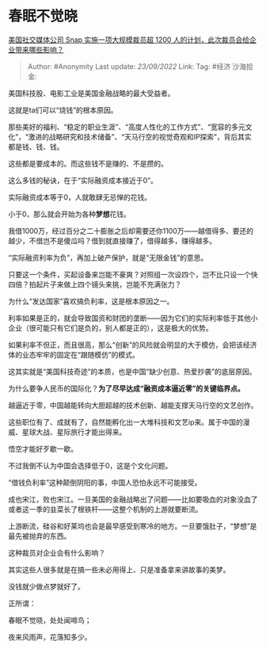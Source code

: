 # 春眠不觉晓
[美国社交媒体公司 Snap 实施一项大规模裁员超 1200 人的计划，此次裁员会给企业带来哪些影响？](https://www.zhihu.com/question/553088677/answer/2683808942)

> Author: #Anonymity
> Last update: *23/09/2022*
> Link:
> Tag: #经济
> 沙海拾金:

美国科技股、电影工业是美国金融战略的最大受益者。

这就是ta们可以“烧钱”的根本原因。

那些美好的福利、“稳定的职业生涯”、“高度人性化的工作方式”、“宽容的多元文化”，“激进的战略研究和技术储备”、“天马行空的视觉奇观和IP探索”，背后其实都是钱、钱、钱。

这些都是要成本的。而这些钱不是赚的、不是攒的。

这么多钱的秘诀，在于“实际融资成本接近于0”。

实际融资成本等于0，人就敢肆无忌惮的花钱。

小于0，那么就会开始为各种**梦想**花钱。

我借1000万，经过百分之二十膨胀之后却需要还你1100万——越借得多、要还的越少，不借岂不是傻瓜吗？借到就直接赚了，借得越多，赚得越多。

“实际融资利率为负”，再加上破产保护，就是“无限金钱”的意思。

只要这一个条件，买起设备来岂能不豪爽？对照组一次设四个，岂不比只设一个快四倍？拍起片子来做上四个镜头来挑，岂能不充满张力？

为什么“发达国家”喜欢搞负利率，这是根本原因之一。

利率如果是正的，就会导致国资和财团的垄断——因为它们的实际利率低于其他小企业（很可能只有它们是负的，别人都是正的），这是极大的优势。

如果利率不但正，而且很高，那么“创新”的风险就会明显的大于模仿，会把该经济体的业态牢牢的固定在“跟随模仿”的模式。

这其实就是“美国科技奇迹”的本质，也是中国“缺少创意、热爱抄袭”的底层原因。

为什么要争人民币的国际化？**为了尽早达成“融资成本逼近零”的关键临界点。**

越逼近于零，中国越能转向大胆超越的技术创新、越能支撑天马行空的文艺创作。

这些职位有了、成就有了，自然能孵化出一大堆科技和文艺ip来。属于中国的漫威、星球大战、星际旅行才能出得来。

悟空才能好歹歇一歇。

不过我倒不认为中国会选择低于0，这是个文化问题。

“借钱负利率”这种颠倒阴阳的事，中国人恐怕永远不可能接受。

成也宋江，败也宋江。一旦美国的金融战略出了问题——比如要吸血的对象没血了或者这一季的韭菜长了根铁杆——这整个机制的上游就要断流。

上游断流，硅谷和好莱坞也会是最早感受到寒冷的地方。一旦要饿肚子，“梦想”是最先被抛弃的东西。

这种裁员对企业会有什么影响？

其实这些人很多就是在搞一些未必用得上、只是准备拿来讲故事的美梦。

没钱就少做点梦就好了。

正所谓：

春眠不觉晓，处处闻啼鸟；

夜来风雨声，花落知多少。
